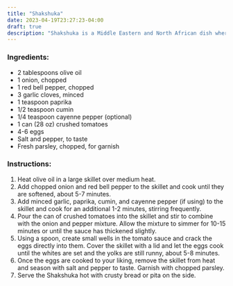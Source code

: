 ```yaml
---
title: "Shakshuka"
date: 2023-04-19T23:27:23-04:00
draft: true
description: "Shakshuka is a Middle Eastern and North African dish where eggs are poached in a spicy tomato sauce. This recipe features sautéed onions, red bell peppers, and garlic, with added spices like paprika and cumin, simmered with crushed tomatoes. Eggs are then poached directly in the sauce and the dish is finished with a garnish of fresh parsley. Shakshuka is typically served with crusty bread or pita and makes for a hearty and flavorful breakfast or brunch"
---
```


### Ingredients:

- 2 tablespoons olive oil
- 1 onion, chopped
- 1 red bell pepper, chopped
- 3 garlic cloves, minced
- 1 teaspoon paprika
- 1/2 teaspoon cumin
- 1/4 teaspoon cayenne pepper (optional)
- 1 can (28 oz) crushed tomatoes
- 4-6 eggs
- Salt and pepper, to taste
- Fresh parsley, chopped, for garnish

### Instructions:

1. Heat olive oil in a large skillet over medium heat.
1. Add chopped onion and red bell pepper to the skillet and cook until they are softened, about 5-7 minutes.
1. Add minced garlic, paprika, cumin, and cayenne pepper (if using) to the skillet and cook for an additional 1-2 minutes, stirring frequently.
1. Pour the can of crushed tomatoes into the skillet and stir to combine with the onion and pepper mixture. Allow the mixture to simmer for 10-15 minutes or until the sauce has thickened slightly.
1. Using a spoon, create small wells in the tomato sauce and crack the eggs directly into them. Cover the skillet with a lid and let the eggs cook until the whites are set and the yolks are still runny, about 5-8 minutes.
1. Once the eggs are cooked to your liking, remove the skillet from heat and season with salt and pepper to taste. Garnish with chopped parsley.
1. Serve the Shakshuka hot with crusty bread or pita on the side. 